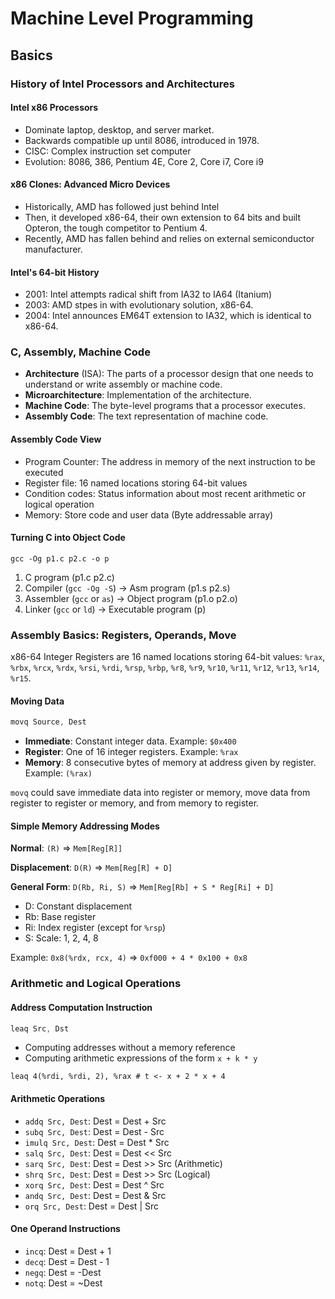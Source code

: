 # Machine Level Programming

## Basics

### History of Intel Processors and Architectures

#### Intel x86 Processors

- Dominate laptop, desktop, and server market.
- Backwards compatible up until 8086, introduced in 1978.
- CISC: Complex instruction set computer
- Evolution: 8086, 386, Pentium 4E, Core 2, Core i7, Core i9

#### x86 Clones: Advanced Micro Devices

- Historically, AMD has followed just behind Intel
- Then, it developed x86-64, their own extension to 64 bits and built Opteron, the tough competitor to Pentium 4.
- Recently, AMD has fallen behind and relies on external semiconductor manufacturer.

#### Intel's 64-bit History

- 2001: Intel attempts radical shift from IA32 to IA64 (Itanium)
- 2003: AMD stpes in with evolutionary solution, x86-64.
- 2004: Intel announces EM64T extension to IA32, which is identical to x86-64.

### C, Assembly, Machine Code

- **Architecture** (ISA): The parts of a processor design that one needs to understand or write assembly or machine code.
- **Microarchitecture**: Implementation of the architecture.
- **Machine Code**: The byte-level programs that a processor executes.
- **Assembly Code**: The text representation of machine code.

#### Assembly Code View

- Program Counter: The address in memory of the next instruction to be executed
- Register file: 16 named locations storing 64-bit values
- Condition codes: Status information about most recent arithmetic or logical operation
- Memory: Store code and user data (Byte addressable array)

#### Turning C into Object Code

```
gcc -Og p1.c p2.c -o p
```

1. C program (p1.c p2.c)
2. Compiler (`gcc -Og -S`) -> Asm program (p1.s p2.s)
3. Assembler (`gcc` or `as`) -> Object program (p1.o p2.o)
4. Linker (`gcc` or `ld`) -> Executable program (p)

### Assembly Basics: Registers, Operands, Move

x86-64 Integer Registers are 16 named locations storing 64-bit values: `%rax`, `%rbx`, `%rcx`, `%rdx`, `%rsi`, `%rdi`, `%rsp`, `%rbp`, `%r8`, `%r9`, `%r10`, `%r11`, `%r12`, `%r13`, `%r14`, `%r15`.

#### Moving Data

```as
movq Source, Dest
```

- **Immediate**: Constant integer data. Example: `$0x400`
- **Register**: One of 16 integer registers. Example: `%rax`
- **Memory**: 8 consecutive bytes of memory at address given by register. Example: `(%rax)`

`movq` could save immediate data into register or memory, move data from register to register or memory, and from memory to register.

#### Simple Memory Addressing Modes

**Normal**: `(R)` => `Mem[Reg[R]]`

**Displacement**: `D(R)` => `Mem[Reg[R] + D]`

**General Form**: `D(Rb, Ri, S)` => `Mem[Reg[Rb] + S * Reg[Ri] + D]`

- D: Constant displacement
- Rb: Base register
- Ri: Index register (except for `%rsp`)
- S: Scale: 1, 2, 4, 8

Example: `0x8(%rdx, rcx, 4)` => `0xf000 + 4 * 0x100 + 0x8`

### Arithmetic and Logical Operations

#### Address Computation Instruction

```as
leaq Src, Dst
```

- Computing addresses without a memory reference
- Computing arithmetic expressions of the form `x + k * y`

```
leaq 4(%rdi, %rdi, 2), %rax # t <- x + 2 * x + 4
```

#### Arithmetic Operations

- `addq Src, Dest`: Dest = Dest + Src
- `subq Src, Dest`: Dest = Dest - Src
- `imulq Src, Dest`: Dest = Dest * Src
- `salq Src, Dest`: Dest = Dest << Src
- `sarq Src, Dest`: Dest = Dest >> Src (Arithmetic)
- `shrq Src, Dest`: Dest = Dest >> Src (Logical)
- `xorq Src, Dest`: Dest = Dest ^ Src
- `andq Src, Dest`: Dest = Dest & Src
- `orq Src, Dest`: Dest = Dest | Src

#### One Operand Instructions

- `incq`: Dest = Dest + 1
- `decq`: Dest = Dest - 1
- `negq`: Dest = -Dest
- `notq`: Dest = ~Dest
